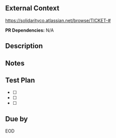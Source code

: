 ## External Context

https://solidarityco.atlassian.net/browse/TICKET-#

**PR Dependencies:** N/A

## Description

## Notes

## Test Plan
* [ ]
* [ ]
* [ ]

## Due by
EOD
